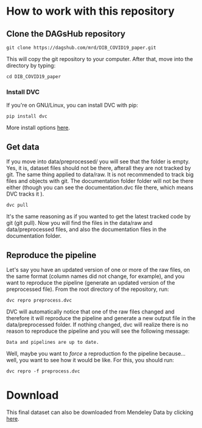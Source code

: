 # How to work with this repository

## Clone the DAGsHub repository
`git clone https://dagshub.com/mrd/DIB_COVID19_paper.git`

This will copy the git repository to your computer. After that, move into the
directory by typing:

`cd DIB_COVID19_paper`

### Install DVC
If you're on GNU/Linux, you can install DVC with pip:

`pip install dvc`

More install options [here](https://dvc.org/doc/install).

## Get data
If you move into data/preprocessed/ you will see  that the folder is empty. Yes,
it is, dataset files should not be there, afterall they are not tracked by git.
The same thing applied to data/raw. It is not recommended to track big files and
objects with git. The documentation folder folder will not be there either
(though you can see the documentation.dvc file there, which means DVC tracks it
).

`dvc pull`

It's the same reasoning as if you wanted to get the latest tracked code by git
(git pull). Now you will find the files in the data/raw and data/preprocessed
files, and also the documentation files in the documentation folder.

## Reproduce the pipeline
Let's say you have an updated version of one or more of the raw files, on the
same format (column names did not change, for example), and you want to
reproduce the pipeline (generate an updated version of the preprocessed file).
From the root directory of the repository, run:

`dvc repro preprocess.dvc`

DVC will automatically notice that one of the raw files changed and therefore it
will reproduce the pipeline and generate a new output file in the
data/preprocessed folder. If nothing changed, dvc will realize there is no
reason to reproduce the pipeline and you will see the following message:

`Data and pipelines are up to date.`

Well, maybe you want to *force* a reproduction fo the pipeline because... well,
you want to see how it would be like. For this, you should run:

`dvc repro -f preprocess.dvc`

# Download
This final dataset can also be downloaded from Mendeley Data by clicking [here](https://data.mendeley.com/datasets/tggrsbz3bb/6).



